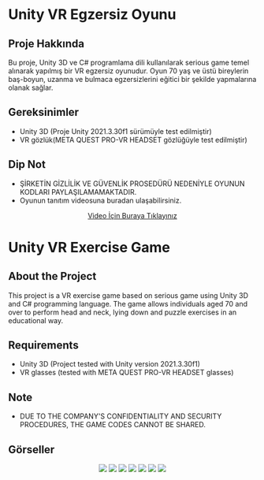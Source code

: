 # Unity VR Egzersiz Oyunu

## Proje Hakkında

Bu proje, Unity 3D ve C# programlama dili kullanılarak serious game temel alınarak yapılmış bir VR egzersiz oyunudur. Oyun 70 yaş ve üstü bireylerin baş-boyun, uzanma ve bulmaca egzersizlerini eğitici bir şekilde yapmalarına olanak sağlar.

## Gereksinimler

- Unity 3D (Proje Unity 2021.3.30f1 sürümüyle test edilmiştir)
- VR gözlük(META QUEST PRO-VR HEADSET gözlüğüyle test edilmiştir)

## Dip Not
- ŞİRKETİN GİZLİLİK VE GÜVENLİK PROSEDÜRÜ NEDENİYLE OYUNUN KODLARI PAYLAŞILAMAMAKTADIR.
- Oyunun tanıtım videosuna buradan ulaşabilirsiniz.
<div align="center">
   <a href="https://github.com/zeynoaydn/vrgamem/raw/main/vrvideo.mp4">Video İçin Buraya Tıklayınız</a>
</div>

# Unity VR Exercise Game

## About the Project

This project is a VR exercise game based on serious game using Unity 3D and C# programming language. The game allows individuals aged 70 and over to perform head and neck, lying down and puzzle exercises in an educational way.

## Requirements

- Unity 3D (Project tested with Unity version 2021.3.30f1)
- VR glasses (tested with META QUEST PRO-VR HEADSET glasses)

## Note
- DUE TO THE COMPANY'S CONFIDENTIALITY AND SECURITY PROCEDURES, THE GAME CODES CANNOT BE SHARED.

## Görseller
<div align="center">
   <img src="https://github.com/zeynoaydn/vrgamem/blob/main/gamem1.jpeg" width="auto">
   <img src="https://github.com/zeynoaydn/vrgamem/blob/main/gamem2.jpeg" width="auto">
   <img src="https://github.com/zeynoaydn/vrgamem/blob/main/gamem3.jpeg" width="auto">
   <img src="https://github.com/zeynoaydn/vrgamem/blob/main/gamem4.jpeg" width="auto">
   <img src="https://github.com/zeynoaydn/vrgamem/blob/main/gamem5.jpeg" width="auto">
   <img src="https://github.com/zeynoaydn/vrgamem/blob/main/gamem6.jpeg" width="auto">
   <img src="https://github.com/zeynoaydn/vrgamem/blob/main/gamem7.jpeg" width="auto">
</div>
  

 


